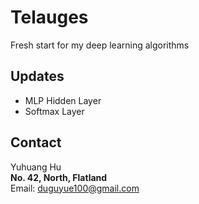 # Telauges
Fresh start for my deep learning algorithms

## Updates

+ MLP Hidden Layer
+ Softmax Layer

## Contact

Yuhuang Hu  
__No. 42, North, Flatland__  
Email: duguyue100@gmail.com
